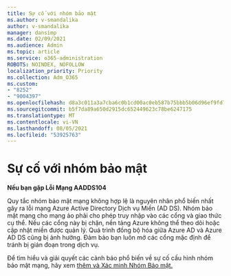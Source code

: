 ```yaml
---
title: Sự cố với nhóm bảo mật
ms.author: v-smandalika
author: v-smandalika
manager: dansimp
ms.date: 02/09/2021
ms.audience: Admin
ms.topic: article
ms.service: o365-administration
ROBOTS: NOINDEX, NOFOLLOW
localization_priority: Priority
ms.collection: Adm_O365
ms.custom:
- "8252"
- "9004397"
ms.openlocfilehash: d8a3c011a3a7cba6c0b1cd00ac0eb587b75bbb5b06d96ef9fd75313734e74fd0
ms.sourcegitcommit: b5f7da89a650d2915dc652449623c78be6247175
ms.translationtype: MT
ms.contentlocale: vi-VN
ms.lasthandoff: 08/05/2021
ms.locfileid: "53925763"
---
```

# <a name="issue-with-security-groups"></a>Sự cố với nhóm bảo mật

**Nếu bạn gặp Lỗi Mạng AADDS104**

Quy tắc nhóm bảo mật mạng không hợp lệ là nguyên nhân phổ biến nhất gây ra lỗi mạng Azure Active Directory Dịch vụ Miền (AD DS). Nhóm bảo mật mạng cho mạng ảo phải cho phép truy nhập vào các cổng và giao thức cụ thể. Nếu các cổng này bị chặn, nền tảng Azure không thể theo dõi hoặc cập nhật miền được quản lý. Quá trình đồng bộ hóa giữa Azure AD và Azure AD DS cũng bị ảnh hưởng. Đảm bảo bạn luôn mở các cổng mặc định để tránh bị gián đoạn trong dịch vụ.

Để tìm hiểu và giải quyết các cảnh báo phổ biến về sự cố cấu hình nhóm bảo mật mạng, hãy xem [thêm và Xác minh Nhóm Bảo mật.](https://docs.microsoft.com/azure/active-directory-domain-services/alert-nsg#verify-and-edit-existing-security-rules)
